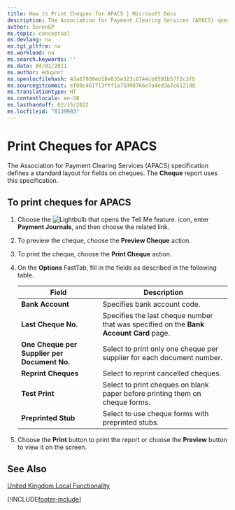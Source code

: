 ```yaml
---
title: How to Print Cheques for APACS | Microsoft Docs
description: The Association for Payment Clearing Services (APACS) specification defines a standard layout for fields on cheques. The Cheque report uses this specification.
author: SorenGP
ms.topic: conceptual
ms.devlang: na
ms.tgt_pltfrm: na
ms.workload: na
ms.search.keywords: ''
ms.date: 04/01/2021
ms.author: edupont
ms.openlocfilehash: 43a67808eb18e835e323c8744cb8591b57f2c3fb
ms.sourcegitcommit: ef80c461713fff1a75998766e7a4ed3a7c6121d0
ms.translationtype: HT
ms.contentlocale: en-GB
ms.lasthandoff: 02/15/2022
ms.locfileid: "8139983"
---
```

# <a name="print-checks-for-apacs"></a>Print Cheques for APACS
The Association for Payment Clearing Services (APACS) specification defines a standard layout for fields on cheques. The **Cheque** report uses this specification.  

## <a name="to-print-checks-for-apacs"></a>To print cheques for APACS  

1.  Choose the ![Lightbulb that opens the Tell Me feature.](../../media/ui-search/search_small.png "Tell me what you want to do") icon, enter **Payment Journals**, and then choose the related link.  
2.  To preview the cheque, choose the **Preview Cheque** action.  
3.  To print the cheque, choose the **Print Cheque** action.  

4.  On the **Options** FastTab, fill in the fields as described in the following table.  

    |Field|Description|  
    |---------------------------------|---------------------------------------|  
    |**Bank Account**|Specifies bank account code.|  
    |**Last Cheque No.**|Specifies the last cheque number that was specified on the **Bank Account Card** page.|  
    |**One Cheque per Supplier per Document No.**|Select to print only one cheque per supplier for each document number.|  
    |**Reprint Cheques**|Select to reprint cancelled cheques.|  
    |**Test Print**|Select to print cheques on blank paper before printing them on cheque forms.|  
    |**Preprinted Stub**|Select to use cheque forms with preprinted stubs.|  

5.  Choose the **Print** button to print the report or choose the **Preview** button to view it on the screen.  

## <a name="see-also"></a>See Also  
[United Kingdom Local Functionality](united-kingdom-local-functionality.md)


[!INCLUDE[footer-include](../../includes/footer-banner.md)]